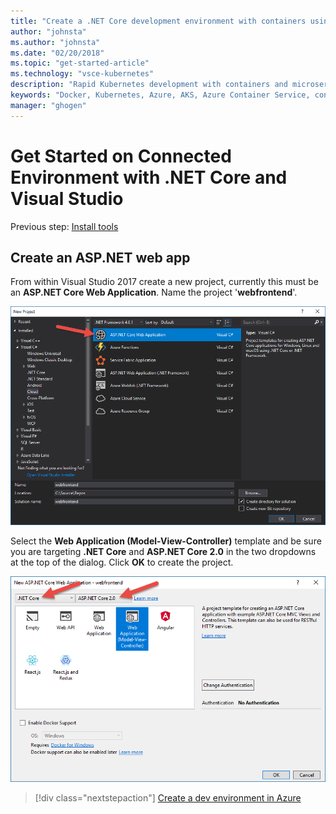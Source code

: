 ```yaml
---
title: "Create a .NET Core development environment with containers using Kubernetes in the cloud with Visual Studio - Step 2 - Create an ASP.NET web app | Microsoft Docs"
author: "johnsta"
ms.author: "johnsta"
ms.date: "02/20/2018"
ms.topic: "get-started-article"
ms.technology: "vsce-kubernetes"
description: "Rapid Kubernetes development with containers and microservices on Azure"
keywords: "Docker, Kubernetes, Azure, AKS, Azure Container Service, containers"
manager: "ghogen"
---
```

# Get Started on Connected Environment with .NET Core and Visual Studio

Previous step: [Install tools](get-started-netcore-visualstudio-01.md)

## Create an ASP.NET web app
From within Visual Studio 2017 create a new project, currently this must be an **ASP.NET Core Web Application**. Name the project '**webfrontend**'.

![](images/NewProjectDialog1.png)

Select the **Web Application (Model-View-Controller)** template and be sure you are targeting **.NET Core** and **ASP.NET Core 2.0** in the two dropdowns at the top of the dialog. Click **OK** to create the project.

![](images/NewProjectDialog2.png)

> [!div class="nextstepaction"]
> [Create a dev environment in Azure](get-started-netcore-visualstudio-03.md)